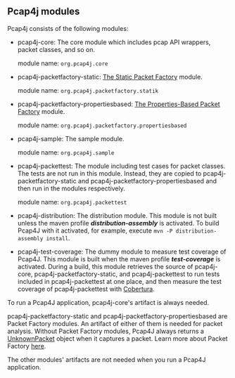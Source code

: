 Pcap4j modules
--------------

Pcap4j consists of the following modules:

* pcap4j-core: The core module which includes pcap API wrappers, packet classes, and so on.

  module name: `org.pcap4j.core`
* pcap4j-packetfactory-static: [The Static Packet Factory](/www/PacketFactory.md#static-packet-factory) module.

  module name: `org.pcap4j.packetfactory.statik`
* pcap4j-packetfactory-propertiesbased: [The Properties-Based Packet Factory](/www/PacketFactory.md#properties-based-packet-factory) module.

  module name: `org.pcap4j.packetfactory.propertiesbased`
* pcap4j-sample: The sample module.

  module name: `org.pcap4j.sample`
* pcap4j-packettest: The module including test cases for packet classes.
  The tests are not run in this module. Instead, they are copied to pcap4j-packetfactory-static and
  pcap4j-packetfactory-propertiesbased and then run in the modules respectively.

  module name: `org.pcap4j.packettest`
* pcap4j-distribution: The distribution module.
  This module is not built unless the maven profile ***distribution-assembly*** is activated.
  To build Pcap4J with it activated, for example, execute `mvn -P distribution-assembly install`.
* pcap4j-test-coverage: The dummy module to measure test coverage of Pcap4J.
  This module is built when the maven profile ***test-coverage*** is activated.
  During a build, this module retrieves the source of pcap4j-core, pcap4j-packetfactory-static,
  and pcap4j-packettest to run tests included in pcap4j-packettest at one place, and then
  measure the test coverage of pcap4j-packettest with [Cobertura](http://www.mojohaus.org/cobertura-maven-plugin/).

To run a Pcap4J application, pcap4j-core's artifact is always needed.

pcap4j-packetfactory-static and pcap4j-packetfactory-propertiesbased are Packet Factory modules.
An artifact of either of them is needed for packet analysis. Without Packet Factory modules, Pcap4J always returns a [UnknownPacket](https://github.com/kaitoy/pcap4j/blob/v1/pcap4j-core/src/main/java/org/pcap4j/packet/UnknownPacket.java) object when it captures a packet.
Learn more about Packet Factory [here](https://github.com/kaitoy/pcap4j/blob/v1/www/PacketFactory.md).

The other modules' artifacts are not needed when you run a Pcap4J application.
